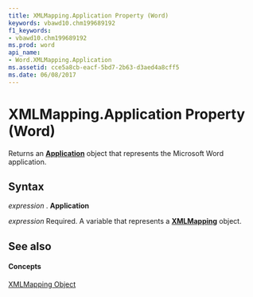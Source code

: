 ```yaml
---
title: XMLMapping.Application Property (Word)
keywords: vbawd10.chm199689192
f1_keywords:
- vbawd10.chm199689192
ms.prod: word
api_name:
- Word.XMLMapping.Application
ms.assetid: cce5a8cb-eacf-5bd7-2b63-d3aed4a8cff5
ms.date: 06/08/2017
---
```



# XMLMapping.Application Property (Word)

Returns an  **[Application](Word.Application.md)** object that represents the Microsoft Word application.


## Syntax

 _expression_ . **Application**

 _expression_ Required. A variable that represents a **[XMLMapping](Word.XMLMapping.md)** object.


## See also


#### Concepts


[XMLMapping Object](Word.XMLMapping.md)

